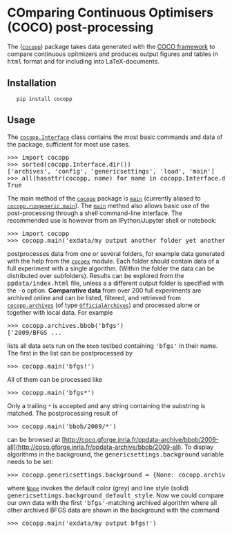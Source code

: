 # COmparing Continuous Optimisers (COCO) post-processing

The ([`cocopp`](https://coco.gforge.inria.fr/apidocs-cocopp/cocopp.html)) package takes data generated with the [COCO framework](https://github.com/numbbo/coco) to compare continuous opitmizers and produces output figures and tables in <tt class="rst-docutils literal">html</tt> format and for including into LaTeX-documents.

## Installation

       pip install cocopp

## Usage

The [`cocopp.Interface`](https://coco.gforge.inria.fr/apidocs-cocopp/cocopp.Interface.html) class contains the most basic commands and data of the package, sufficient for most use cases.

<pre class="py-doctest"><span class="py-prompt">>>></span> <span class="py-keyword">import</span> cocopp
<span class="py-prompt">>>></span> <span class="py-builtin">sorted</span>(cocopp.Interface.dir())
<span class="py-output">['archives', 'config', 'genericsettings', 'load', 'main']</span>
<span class="py-output"></span><span class="py-prompt">>>></span> <span class="py-builtin">all</span>(<span class="py-builtin">hasattr</span>(cocopp, name) <span class="py-keyword">for</span> name <span class="py-keyword">in</span> cocopp.Interface.dir())
<span class="py-output">True</span></pre>

The main method of the [`cocopp`](https://coco.gforge.inria.fr/apidocs-cocopp/cocopp.html) package is [`main`](https://coco.gforge.inria.fr/apidocs-cocopp/cocopp.rungeneric.html#main) (currently aliased to [`cocopp.rungeneric.main`](https://coco.gforge.inria.fr/apidocs-cocopp/cocopp.rungeneric.html#main)). The [`main`](https://coco.gforge.inria.fr/apidocs-cocopp/cocopp.rungeneric.html#main) method also allows basic use of the post-processing through a shell command-line interface. The recommended use is however from an IPython/Jupyter shell or notebook:

<pre class="py-doctest"><span class="py-prompt">>>></span> <span class="py-keyword">import</span> cocopp
<span class="py-prompt">>>></span> cocopp.main(<span class="py-string">'exdata/my_output another_folder yet_another_or_not'</span>)  <span class="py-comment"></span></pre>

postprocesses data from one or several folders, for example data generated with the help from the [`cocoex`](https://coco.gforge.inria.fr/apidocs-cocoex) module. Each folder should contain data of a full experiment with a single algorithm. (Within the folder the data can be distributed over subfolders). Results can be explored from the <tt class="rst-docutils literal">ppdata/index.html</tt> file, unless a a different output folder is specified with the <tt class="rst-docutils literal"><span class="pre">-o</span></tt> option. **Comparative data** from over 200 full experiments are archived online and can be listed, filtered, and retrieved from [`cocopp.archives`](https://coco.gforge.inria.fr/apidocs-cocopp/cocopp.archives.html) (of type [`OfficialArchives`](https://coco.gforge.inria.fr/apidocs-cocopp/cocopp.archiving.OfficialArchives.html)) and processed alone or together with local data. For example

<pre class="py-doctest"><span class="py-prompt">>>></span> cocopp.archives.bbob(<span class="py-string">'bfgs'</span>)  <span class="py-comment"></span>
<span class="py-output">['2009/BFGS_...</span></pre>

lists all data sets run on the `bbob` testbed containing <tt class="rst-docutils literal">'bfgs'</tt> in their name. The first in the list can be postprocessed by

<pre class="py-doctest"><span class="py-prompt">>>></span> cocopp.main(<span class="py-string">'bfgs!'</span>)  <span class="py-comment"></span></pre>

All of them can be processed like

<pre class="py-doctest"><span class="py-prompt">>>></span> cocopp.main(<span class="py-string">'bfgs*'</span>)  <span class="py-comment"></span></pre>

Only a trailing `*` is accepted and any string containing the substring is matched. The postprocessing result of

<pre class="py-doctest"><span class="py-prompt">>>></span> cocopp.main(<span class="py-string">'bbob/2009/*'</span>)  <span class="py-comment"></span></pre>

can be browsed at [http://coco.gforge.inria.fr/ppdata-archive/bbob/2009-all](http://coco.gforge.inria.fr/ppdata-archive/bbob/2009-all). To display algorithms in the background, the <tt class="rst-docutils literal">genericsettings.background</tt> variable needs to be set:

<pre class="py-doctest"><span class="py-prompt">>>></span> cocopp.genericsettings.background = {<span class="py-builtin">None</span>: cocopp.archives.bbob.get_all(<span class="py-string">'bfgs'</span>)}  <span class="py-comment"></span></pre>

where [`None`](http://docs.python.org/library/constants.html#None) invokes the default color (grey) and line style (solid) <tt class="rst-docutils literal">genericsettings.background_default_style</tt>. Now we could compare our own data with the first <tt class="rst-docutils literal">'bfgs'</tt>-matching archived algorithm where all other archived BFGS data are shown in the background with the command

<pre class="py-doctest"><span class="py-prompt">>>></span> cocopp.main(<span class="py-string">'exdata/my_output bfgs!'</span>)  <span class="py-comment"></span></pre>
